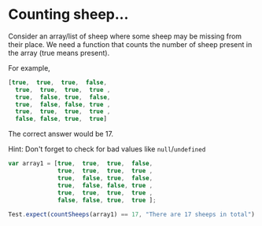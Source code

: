 # Counting sheep...

Consider an array/list of sheep where some sheep may be missing from their place. We need a function that counts the number of sheep present in the array (true means present).

For example,

```javascript
[true,  true,  true,  false,
  true,  true,  true,  true ,
  true,  false, true,  false,
  true,  false, false, true ,
  true,  true,  true,  true ,
  false, false, true,  true]
```

The correct answer would be 17.

Hint: Don't forget to check for bad values like `null`/`undefined`

```javascript
var array1 = [true,  true,  true,  false,
              true,  true,  true,  true ,
              true,  false, true,  false,
              true,  false, false, true ,
              true,  true,  true,  true ,
              false, false, true,  true ];
              
Test.expect(countSheeps(array1) == 17, "There are 17 sheeps in total")
```


